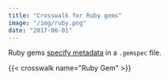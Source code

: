 ```yaml
---
title: "Crosswalk for Ruby gems"
image: "/img/ruby.png"
date: "2017-06-01"
---
```


Ruby gems [specify metadata](http://guides.rubygems.org/specification-reference/) in a `.gemspec` file.

{{< crosswalk name="Ruby Gem" >}}
